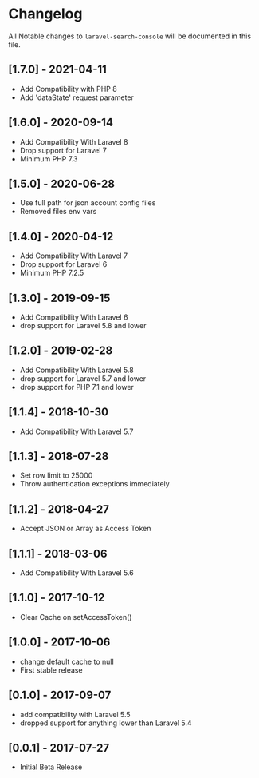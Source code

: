 # Changelog

All Notable changes to `laravel-search-console` will be documented in this file.
## [1.7.0] - 2021-04-11
- Add Compatibility with PHP 8
- Add 'dataState' request parameter

## [1.6.0] - 2020-09-14
 - Add Compatibility With Laravel 8
 - Drop support for Laravel 7
 - Minimum PHP 7.3

## [1.5.0] - 2020-06-28
 - Use full path for json account config files
 - Removed files env vars
 
## [1.4.0] - 2020-04-12
 - Add Compatibility With Laravel 7
 - Drop support for Laravel 6
 - Minimum PHP 7.2.5

## [1.3.0] - 2019-09-15
 - Add Compatibility With Laravel 6
 - drop support for Laravel 5.8 and lower

## [1.2.0] - 2019-02-28
 - Add Compatibility With Laravel 5.8
 - drop support for Laravel 5.7 and lower
 - drop support for PHP 7.1 and lower

## [1.1.4] - 2018-10-30
 - Add Compatibility With Laravel 5.7

## [1.1.3] - 2018-07-28
 - Set row limit to 25000
 - Throw authentication exceptions immediately 

## [1.1.2] - 2018-04-27
 - Accept JSON or Array as Access Token

## [1.1.1] - 2018-03-06
 - Add Compatibility With Laravel 5.6

## [1.1.0] - 2017-10-12
 - Clear Cache on setAccessToken()

## [1.0.0] - 2017-10-06
 - change default cache to null
 - First stable release

## [0.1.0] - 2017-09-07
 - add compatibility with Laravel 5.5
 - dropped support for anything lower than Laravel 5.4

## [0.0.1] - 2017-07-27
- Initial Beta Release
